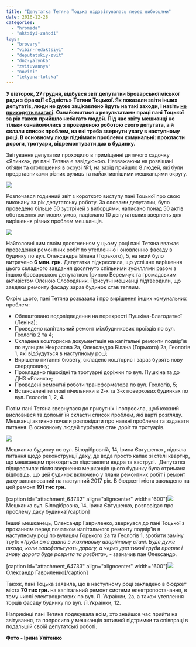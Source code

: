 ```yaml
---
title: "Депутатка Тетяна Тоцька відзвітувалась перед виборцями"
date: 2016-12-28
categories: 
  - "hromada"
  - "aktsiyi-zahodi"
tags: 
  - "brovary"
  - "vibir-redaktsiyi"
  - "deputatskiy-zvit"
  - "dnz-yalynka"
  - "zvituvannya"
  - "novini"
  - "tetyana-totska"
---
```


**У вівторок, 27 грудня, відбувся звіт депутатки Броварської міської ради з фракції «Єдність» Тетяни Тоцької. Як показали звіти інших депутатів, люди не дуже зацікавлено йдуть на такі заходи, і навіть [не приходять взагалі](https://mpz.brovary.org/na-zvituvannya-deputativ-semenova-ta-senko-meshkantsi-ne-pryjshly/). Ознайомитися з результатами праці пані Тоцької за рік також прийшло небагато людей. Під час звіту мешканці не тільки ознайомились з проведеною роботою свого депутата, а й склали список проблем, на які треба звернути увагу в наступному році. В основному люди піднімали проблеми комунальні: прокласти дороги, тротуари, відремонтувати дах в будинку.**

Звітування депутатки проходило в приміщенні дитячого садочку «Ялинка», де пані Тетяна є завідуючою. Незважаючи на розвішані об’яви та оголошення в окрузі №1, на захід прийшло 8 людей, які були представниками різних вулиць та найактивнішими мешканцями округу.

[![](https://mpz.brovary.org/wp-content/uploads/2016/12/Totska-YAlynka-zvit-zvituvannya_00007.jpg)](https://mpz.brovary.org/wp-content/uploads/2016/12/Totska-YAlynka-zvit-zvituvannya_00007.jpg)

Розпочався годинний звіт з короткого виступу пані Тоцької про свою виконану за рік депутатську роботу. За словами депутатки, було проведено більше 50 зустрічей з виборцями, написано понад 50 актів обстеження житлових умов, надіслано 10 депутатських звернень для вирішення різних проблем мешканців.

[![](https://mpz.brovary.org/wp-content/uploads/2016/12/Totska-YAlynka-zvit-zvituvannya_00003.jpg)](https://mpz.brovary.org/wp-content/uploads/2016/12/Totska-YAlynka-zvit-zvituvannya_00003.jpg)

Найголовнішим своїм досягненням у цьому році пані Тетяна вважає проведення ремонтних робіт по утепленню і оновленню фасаду в будинку по вул. Олександра Білана (Горького), 5, на який було витрачено **6 млн. грн.** Депутатка підкреслила, що успішне вирішення цього складного завдання досягнуто спільними зусиллями разом з іншою броварською депутаткою Іриною Веремчук та громадським активістом Оленою Слободяник. Присутні мешканці підтвердили, що завдяки ремонту фасаду зараз будинок став теплим.

Окрім цього, пані Тетяна розказала і про вирішення інших комунальних проблем:

- Облаштовано водовідведення на перехресті Пушкіна-Благодатної (Леніна);
- Проведено капітальний ремонт міжбудинкових проїздів по вул. Геологів 2 та 4;
- Складена кошторисна документація на капітальні ремонти подвір’їв по вулицям Некрасова 2а, Олександра Білана (Горького) 2а, Геологів 1, які відбудуться в наступному році;
- Вирішено питання бювету, складено кошторис і зараз бурять нову свердловину;
- Прокладено пішохідні та тротуарні доріжки по вул. Пушкіна та до ДНЗ «Ялинка»;
- Проведені ремонтні роботи трансформатора по вул. Геологів, 5;
- Встановлені теплові лічильники в 2-х та 3-х поверхових будинках по вул. Геологів 1, 2, 4.

Потім пані Тетяна звернулася до присутніх і попросила, щоб кожний висловився та допоміг їй скласти список проблем, які варті розгляду. Мешканці активно почали розповідати про наявні проблеми та задавати питання. В основному людей турбував стан доріг та тротуарів.

[![](https://mpz.brovary.org/wp-content/uploads/2016/12/Totska-YAlynka-zvit-zvituvannya_00008.jpg)](https://mpz.brovary.org/wp-content/uploads/2016/12/Totska-YAlynka-zvit-zvituvannya_00008.jpg)

Мешканка будинку по вул. Білодібровній, 14, Ірина Євтушенко , підняла питання щодо реконструкції даху, де вода просто капає зі стелі квартир, що мешканцям приходиться підставляти ведра та каструлі.  Депутатка підкреслила: після звернення мешканців цього будинку була отримана відповідь, що цей будинок включено у плани ремонтних робіт і ремонт даху запланований на наступний 2017 рік. В бюджеті міста закладено на цей ремонт **191 тис грн**.

\[caption id="attachment\_64732" align="aligncenter" width="600"\][![](https://mpz.brovary.org/wp-content/uploads/2016/12/Totska-YAlynka-zvit-zvituvannya_00009.jpg)](https://mpz.brovary.org/wp-content/uploads/2016/12/Totska-YAlynka-zvit-zvituvannya_00009.jpg) Мешканка вул. Білодібровна, 14, Ірина Євтушенко, розповідає про проблему даху будинка\[/caption\]

Інший мешканець, Олександр Гавриленко, звернувся до пані Тоцької з проханням перед початком капітального ремонту подвір’їв в наступному році по вулицям Горького 2а та Геологів 1, зробити заміну труб: _«Труби вже давно в жахливому аварійному стані. Буде дуже шкода, коли заасфальтують дорогу, а через два тижні труби прорве і знову дорога буде розрита та розбита»,_ - зазначив пан Олександр.

\[caption id="attachment\_64733" align="aligncenter" width="600"\][![](https://mpz.brovary.org/wp-content/uploads/2016/12/Totska-YAlynka-zvit-zvituvannya_00010.jpg)](https://mpz.brovary.org/wp-content/uploads/2016/12/Totska-YAlynka-zvit-zvituvannya_00010.jpg) Олександр Гавриленко\[/caption\]

Також, пані Тоцька заявила, що в наступному році закладено в бюджет міста **70 тис грн.** на капітальний ремонт системи електропостачання, в тому числі електрощитових по вул. Л. Українки, 2а, а також утеплення торців фасаду будинку по вул. Л.Українки, 12.

Наприкінці пані Тетяна подякувала всім, хто знайшов час прийти на звітування, та попросила у мешканців активної підтримки та співпраці в подальшій своїй депутатські роботі.

**Фото - Ірина Улітенко**
